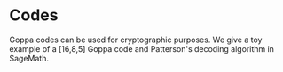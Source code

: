 # Codes
Goppa codes can be used for cryptographic purposes. We give a toy example of a [16,8,5] Goppa code and Patterson's decoding algorithm in SageMath.
